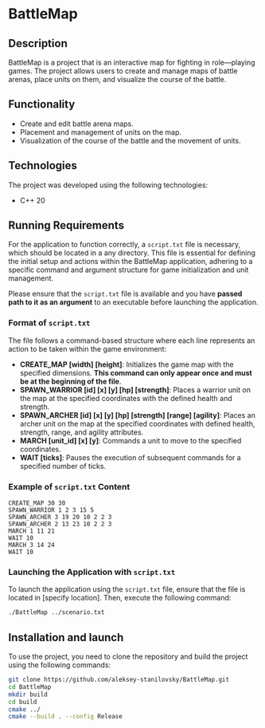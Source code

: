 # BattleMap

## Description
BattleMap is a project that is an interactive map for fighting in role—playing games. The project allows users to create and manage maps of battle arenas, place units on them, and visualize the course of the battle.

## Functionality
- Create and edit battle arena maps.
- Placement and management of units on the map.
- Visualization of the course of the battle and the movement of units.

## Technologies
The project was developed using the following technologies:
- C++ 20

## Running Requirements

For the application to function correctly, a `script.txt` file is necessary, which should be located in a any directory. This file is essential for defining the initial setup and actions within the BattleMap application, adhering to a specific command and argument structure for game initialization and unit management.

Please ensure that the `script.txt` file is available and you have **passed path to it as an argument** to an executable before launching the application.

### Format of `script.txt`

The file follows a command-based structure where each line represents an action to be taken within the game environment:

- **CREATE_MAP [width] [height]**: Initializes the game map with the specified dimensions. **This command can only appear once and must be at the beginning of the file**.
- **SPAWN_WARRIOR [id] [x] [y] [hp] [strength]**: Places a warrior unit on the map at the specified coordinates with the defined health and strength.
- **SPAWN_ARCHER [id] [x] [y] [hp] [strength] [range] [agility]**: Places an archer unit on the map at the specified coordinates with defined health, strength, range, and agility attributes.
- **MARCH [unit_id] [x] [y]**: Commands a unit to move to the specified coordinates.
- **WAIT [ticks]**: Pauses the execution of subsequent commands for a specified number of ticks.

### Example of `script.txt` Content

```plaintext
CREATE_MAP 30 30
SPAWN_WARRIOR 1 2 3 15 5
SPAWN_ARCHER 3 19 20 10 2 2 3
SPAWN_ARCHER 2 13 23 10 2 2 3
MARCH 1 11 21
WAIT 10
MARCH 3 14 24
WAIT 10
```

### Launching the Application with `script.txt`

To launch the application using the `script.txt` file, ensure that the file is located in [specify location]. Then, execute the following command:

```bash
./BattleMap ../scenario.txt
```

## Installation and launch
To use the project, you need to clone the repository and build the project using the following commands:

```bash
git clone https://github.com/aleksey-stanilovsky/BattleMap.git
cd BattleMap
mkdir build
cd build
cmake ../
cmake --build . --config Release
```
